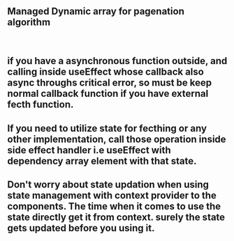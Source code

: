 ## Managed Dynamic array for pagenation algorithm
<br>

## if you have a asynchronous function outside, and calling inside useEffect whose callback also async throughs critical error, so must be keep normal callback function if you have external fecth function.

## If you need to utilize state for fecthing or any other implementation, call those operation inside side effect handler i.e useEffect with dependency array element with that state.

## Don't worry about state updation when using state management with context provider to the components. The time when it comes to use the state directly get it from context. surely the state gets updated before you using it.


